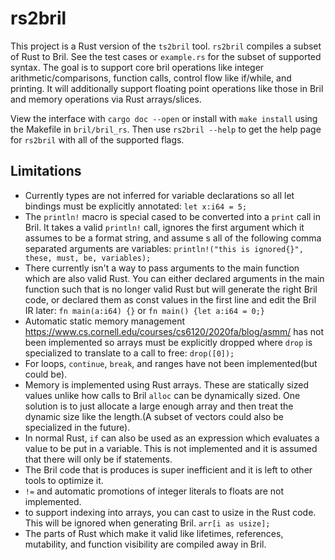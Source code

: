 # rs2bril

This project is a Rust version of the `ts2bril` tool. `rs2bril` compiles a subset of Rust to Bril. See the test cases or `example.rs` for the subset of supported syntax. The goal is to support core bril operations like integer arithmetic/comparisons, function calls, control flow like if/while, and printing. It will additionally support floating point operations like those in Bril and memory operations via Rust arrays/slices.

View the interface with `cargo doc --open` or install with `make install` using the Makefile in `bril/bril_rs`. Then use `rs2bril --help` to get the help page for `rs2bril` with all of the supported flags.

## Limitations

- Currently types are not inferred for variable declarations so all let bindings must be explicitly annotated: `let x:i64 = 5;`
- The `println!` macro is special cased to be converted into a `print` call in Bril. It takes a valid `println!` call, ignores the first argument which it assumes to be a format string, and assume s all of the following comma separated arguments are variables: `println!("this is ignored{}", these, must, be, variables);`
- There currently isn't a way to pass arguments to the main function which are also valid Rust. You can either declared arguments in the main function such that is no longer valid Rust but will generate the right Bril code, or declared them as const values in the first line and edit the Bril IR later: `fn main(a:i64) {}` or `fn main() {let a:i64 = 0;}`
- Automatic static memory management <https://www.cs.cornell.edu/courses/cs6120/2020fa/blog/asmm/> has not been implemented so arrays must be explicitly dropped where `drop` is specialized to translate to a call to free: `drop([0]);`
- For loops, `continue`, `break`, and ranges have not been implemented(but could be).
- Memory is implemented using Rust arrays. These are statically sized values unlike how calls to Bril `alloc` can be dynamically sized. One solution is to just allocate a large enough array and then treat the dynamic size like the length.(A subset of vectors could also be specialized in the future).
- In normal Rust, `if` can also be used as an expression which evaluates a value to be put in a variable. This is not implemented and it is assumed that there will only be if statements.
- The Bril code that is produces is super inefficient and it is left to other tools to optimize it.
- `!=` and automatic promotions of integer literals to floats are not implemented.
- to support indexing into arrays, you can cast to usize in the Rust code. This will be ignored when generating Bril. `arr[i as usize];`
- The parts of Rust which make it valid like lifetimes, references, mutability, and function visibility are compiled away in Bril.

